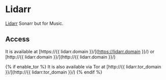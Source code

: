 # Lidarr

[Lidarr](https://lidarr.audio/) Sonarr but for Music.

## Access

It is available at [https://{{ lidarr.domain }}/](https://lidarr.domain }}/) or [http://{{ lidarr.domain }}/](http://{{ lidarr.domain }}/)

{% if enable_tor %}
It is also available via Tor at [http://{{ lidarr.tor_domain }}/](http://{{ lidarr.tor_domain }}/)
{% endif %}

